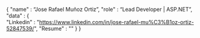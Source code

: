 { 
   "name" : “Jose Rafael Muñoz Ortiz”,
   "role" : “Lead Developer | ASP.NET”,
   "data" : 
     { 		 
      "Linkedin" : "https://www.linkedin.com/in/jose-rafael-mu%C3%B1oz-ortiz-52847539/", 
      "Resume"   : ""
     }
}
